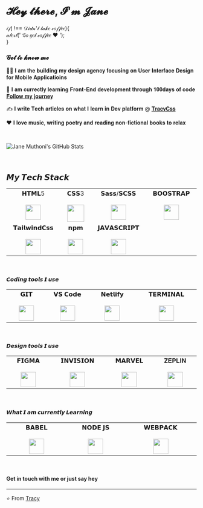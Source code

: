 # 𝓗𝓮𝔂 𝓽𝓱𝓮𝓻𝓮, 𝓘'𝓶 𝓙𝓪𝓷𝓮

𝒾𝒻( !== 𝒟𝒾𝒹𝓃'𝓉 𝓉𝒶𝓀𝑒 𝒸𝑜𝒻𝒻𝑒𝑒){ <br>
𝒶𝓁𝑒𝓇𝓉(' 𝒢𝑜 𝑔𝑒𝓉 𝒸𝑜𝒻𝒻𝑒𝑒 ❤️ '); <br>
}


### 𝓖𝓮𝓽 𝓽𝓸 𝓴𝓷𝓸𝔀 𝓶𝓮

👩‍💻 𝐈 𝐚𝐦 𝐭𝐡𝐞 𝐛𝐮𝐢𝐥𝐝𝐢𝐧𝐠 𝐦𝐲 𝐝𝐞𝐬𝐢𝐠𝐧 𝐚𝐠𝐞𝐧𝐜𝐲 𝐟𝐨𝐜𝐮𝐬𝐢𝐧𝐠 𝐨𝐧 𝐔𝐬𝐞𝐫 𝐈𝐧𝐭𝐞𝐫𝐟𝐚𝐜𝐞 𝐃𝐞𝐬𝐢𝐠𝐧 𝐟𝐨𝐫 𝐌𝐨𝐛𝐢𝐥𝐞 𝐀𝐩𝐩𝐥𝐢𝐜𝐚𝐭𝐢𝐨𝐢𝐧𝐬

👣 𝐈 𝐚𝐦 𝐜𝐮𝐫𝐫𝐞𝐜𝐭𝐥𝐲 𝐥𝐞𝐚𝐫𝐧𝐢𝐧𝐠 𝐅𝐫𝐨𝐧𝐭-𝐄𝐧𝐝 𝐝𝐞𝐯𝐞𝐥𝐨𝐩𝐦𝐞𝐧𝐭 𝐭𝐡𝐫𝐨𝐮𝐠𝐡 𝟏𝟎𝟎𝐝𝐚𝐲𝐬 𝐨𝐟 𝐜𝐨𝐝𝐞 [𝐅𝐨𝐥𝐥𝐨𝐰 𝐦𝐲 𝐣𝐨𝐮𝐫𝐧𝐞𝐲](https://github.com/muchirijane/100-days-of-code-1)

✍ 𝐈 𝐰𝐫𝐢𝐭𝐞 𝐓𝐞𝐜𝐡 𝐚𝐫𝐭𝐢𝐜𝐥𝐞𝐬 𝐨𝐧 𝐰𝐡𝐚𝐭 𝐈 𝐥𝐞𝐚𝐫𝐧 𝐢𝐧 𝐃𝐞𝐯 𝐩𝐥𝐚𝐭𝐟𝐨𝐫𝐦 @ [𝐓𝐫𝐚𝐜𝐲𝐂𝐬𝐬](https://dev.to/tracycss)

❤️ 𝐈 𝐥𝐨𝐯𝐞 𝐦𝐮𝐬𝐢𝐜, 𝐰𝐫𝐢𝐭𝐢𝐧𝐠 𝐩𝐨𝐞𝐭𝐫𝐲 𝐚𝐧𝐝 𝐫𝐞𝐚𝐝𝐢𝐧𝐠 𝐧𝐨𝐧-𝐟𝐢𝐜𝐭𝐢𝐨𝐧𝐚𝐥 𝐛𝐨𝐨𝐤𝐬 𝐭𝐨 𝐫𝐞𝐥𝐚𝐱

<br>


![Jane Muthoni's GitHub Stats](https://github-readme-stats.vercel.app/api?username=muchirijane&hide=["stars"]&show_icons=true)

<br>

## 𝙈𝙮 𝙏𝙚𝙘𝙝 𝙎𝙩𝙖𝙘𝙠
<table>
  <tbody>
    <tr valign="top">
      <td width="10%" align="center">
        <span>𝗛𝗧𝗠𝗟5</span><br><br>
        <img height="40px" src="https://cdn.svgporn.com/logos/html-5.svg">
      </td>
      <td width="10%" align="center">
        <span>𝗖𝗦𝗦3</span><br><br>
        <img height="45px" src="https://cdn.svgporn.com/logos/css-3.svg">
      </td>
      <td width="10%" align="center">
        <span>𝗦𝗮𝘀𝘀/𝗦𝗖𝗦𝗦</span><br><br>
        <img height="40px" src="https://cdn.svgporn.com/logos/sass.svg">
      </td>
      <td width="10%" align="center">
        <span>𝗕𝗢𝗢𝗦𝗧𝗥𝗔𝗣</span><br><br>
        <img height="40px" src="https://cdn.svgporn.com/logos/bootstrap.svg">
      </td>
    </tr>
    <tr valign="top">
      <td width="10%" align="center">
        <span>𝗧𝗮𝗶𝗹𝘄𝗶𝗻𝗱𝗖𝘀𝘀</span><br><br>
        <img height="40px" src="https://cdn.svgporn.com/logos/tailwindcss-icon.svg">
      </td>
      <td width="10%" align="center">
        <span>𝗻𝗽𝗺</span><br><br>
        <img height="40px" src="https://cdn.svgporn.com/logos/npm.svg">
      </td>
      <td width="10%" align="center">
        <span>𝗝𝗔𝗩𝗔𝗦𝗖𝗥𝗜𝗣𝗧</span><br><br>
        <img height="40px" src="https://cdn.svgporn.com/logos/javascript.svg">
      </td>
    </tr>
    
  </tbody>
</table>

<br>

#### 𝘾𝙤𝙙𝙞𝙣𝙜 𝙩𝙤𝙤𝙡𝙨 𝙄 𝙪𝙨𝙚
<table>
  <tbody>
    <tr valign="top">
      <td width="10%" align="center">
        <span>𝗚𝗜𝗧</span><br><br>
        <img height="40px" src="https://cdn.svgporn.com/logos/git-icon.svg">
      </td>
      <td width="10%" align="center">
        <span>𝗩𝗦 𝗖𝗼𝗱𝗲</span><br><br>
        <img height="40px" src="https://cdn.svgporn.com/logos/visual-studio-code.svg">
      </td>
      <td width="10%" align="center">
        <span>𝗡𝗲𝘁𝗹𝗶𝗳𝘆</span><br><br>
        <img height="40px" src="https://cdn.svgporn.com/logos/netlify.svg">
      </td>
      <td width="10%" align="center">
        <span>𝗧𝗘𝗥𝗠𝗜𝗡𝗔𝗟</span><br><br>
        <img height="40px" src="https://cdn.svgporn.com/logos/terminal.svg">
      </td>
    </tr>
  </tbody>
</table>


<br>

#### 𝘿𝙚𝙨𝙞𝙜𝙣 𝙩𝙤𝙤𝙡𝙨 𝙄 𝙪𝙨𝙚
<table>
  <tbody>
    <tr valign="top">
      <td width="10%" align="center">
        <span>𝗙𝗜𝗚𝗠𝗔</span><br><br>
        <img height="40px" src="https://cdn.svgporn.com/logos/figma.svg">
      </td>
      <td width="10%" align="center">
        <span>𝗜𝗡𝗩𝗜𝗦𝗜𝗢𝗡</span><br><br>
        <img height="40px" src="https://cdn.svgporn.com/logos/invision.svg">
      </td>
      <td width="10%" align="center">
        <span>𝗠𝗔𝗥𝗩𝗘𝗟</span><br><br>
        <img height="40px" src="https://cdn.svgporn.com/logos/marvel.svg">
      </td>
      <td width="10%" align="center">
        <span>𝐙𝐄𝐏𝐋𝐈𝐍</span><br><br>
        <img height="40px" src="https://cdn.svgporn.com/logos/zeplin.svg">
      </td>
    </tr>
  </tbody>
</table>

<br>

#### 𝙒𝙝𝙖𝙩 𝙄 𝙖𝙢 𝙘𝙪𝙧𝙧𝙚𝙣𝙩𝙡𝙮 𝙇𝙚𝙖𝙧𝙣𝙞𝙣𝙜
<table>
  <tbody>
    <tr valign="top">
      <td width="10%" align="center">
        <span>𝗕𝗔𝗕𝗘𝗟</span><br><br>
        <img height="40px" src="https://cdn.svgporn.com/logos/babel.svg">
      </td>
      <td width="10%" align="center">
        <span>𝗡𝗢𝗗𝗘 𝗝𝗦</span><br><br>
        <img height="40px" src="https://cdn.svgporn.com/logos/nodejs-icon.svg">
      </td>
      <td width="10%" align="center">
        <span>𝗪𝗘𝗕𝗣𝗔𝗖𝗞</span><br><br>
        <img height="40px" src="https://cdn.svgporn.com/logos/webpack.svg">
      </td>
    </tr>
  </tbody>
</table>

<br>

#### Get in touch with me or just say hey

---
⭐️ From [Tracy](https://github.com/muchirijane)